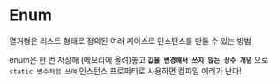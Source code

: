 # Enum
열거형은 리스트 형태로 정의된 여러 케이스로 인스턴스를 만들 수 있는 방법   

enum은 한 번 저장해 (메모리에 올려)놓고 **`값을 변경해서 쓰지 않는 상수 개념`** 으로   
`static 변수처럼 쓰여` 인스턴스 프로퍼티로 사용하면 컴파일 에러가 난다!   

